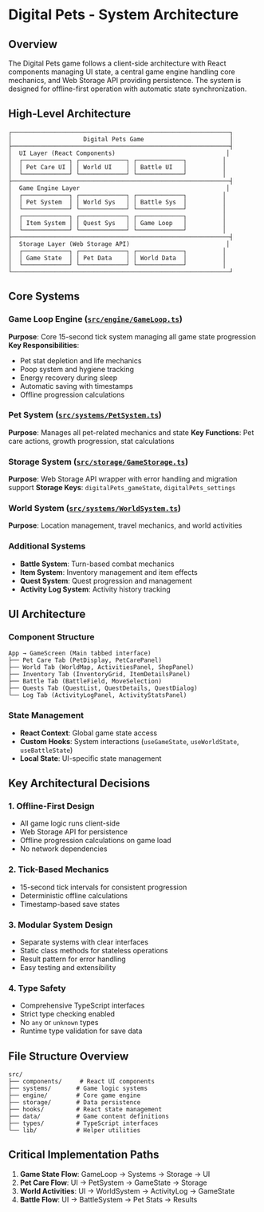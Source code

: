 # Digital Pets - System Architecture

## Overview
The Digital Pets game follows a client-side architecture with React components managing UI state, a central game engine handling core mechanics, and Web Storage API providing persistence. The system is designed for offline-first operation with automatic state synchronization.

## High-Level Architecture

```
┌─────────────────────────────────────────────────────────────┐
│                    Digital Pets Game                        │
├─────────────────────────────────────────────────────────────┤
│  UI Layer (React Components)                               │
│  ┌─────────────┐ ┌─────────────┐ ┌─────────────┐          │
│  │ Pet Care UI │ │ World UI    │ │ Battle UI   │          │
│  └─────────────┘ └─────────────┘ └─────────────┘          │
├─────────────────────────────────────────────────────────────┤
│  Game Engine Layer                                         │
│  ┌─────────────┐ ┌─────────────┐ ┌─────────────┐          │
│  │ Pet System  │ │ World Sys   │ │ Battle Sys  │          │
│  └─────────────┘ └─────────────┘ └─────────────┘          │
│  ┌─────────────┐ ┌─────────────┐ ┌─────────────┐          │
│  │ Item System │ │ Quest Sys   │ │ Game Loop   │          │
│  └─────────────┘ └─────────────┘ └─────────────┘          │
├─────────────────────────────────────────────────────────────┤
│  Storage Layer (Web Storage API)                           │
│  ┌─────────────┐ ┌─────────────┐ ┌─────────────┐          │
│  │ Game State  │ │ Pet Data    │ │ World Data  │          │
│  └─────────────┘ └─────────────┘ └─────────────┘          │
└─────────────────────────────────────────────────────────────┘
```

## Core Systems

### Game Loop Engine ([`src/engine/GameLoop.ts`](src/engine/GameLoop.ts))
**Purpose**: Core 15-second tick system managing all game state progression
**Key Responsibilities**:
- Pet stat depletion and life mechanics
- Poop system and hygiene tracking
- Energy recovery during sleep
- Automatic saving with timestamps
- Offline progression calculations

### Pet System ([`src/systems/PetSystem.ts`](src/systems/PetSystem.ts))
**Purpose**: Manages all pet-related mechanics and state
**Key Functions**: Pet care actions, growth progression, stat calculations

### Storage System ([`src/storage/GameStorage.ts`](src/storage/GameStorage.ts))
**Purpose**: Web Storage API wrapper with error handling and migration support
**Storage Keys**: `digitalPets_gameState`, `digitalPets_settings`

### World System ([`src/systems/WorldSystem.ts`](src/systems/WorldSystem.ts))
**Purpose**: Location management, travel mechanics, and world activities

### Additional Systems
- **Battle System**: Turn-based combat mechanics
- **Item System**: Inventory management and item effects
- **Quest System**: Quest progression and management
- **Activity Log System**: Activity history tracking

## UI Architecture

### Component Structure
```
App → GameScreen (Main tabbed interface)
├── Pet Care Tab (PetDisplay, PetCarePanel)
├── World Tab (WorldMap, ActivitiesPanel, ShopPanel)
├── Inventory Tab (InventoryGrid, ItemDetailsPanel)
├── Battle Tab (BattleField, MoveSelection)
├── Quests Tab (QuestList, QuestDetails, QuestDialog)
└── Log Tab (ActivityLogPanel, ActivityStatsPanel)
```

### State Management
- **React Context**: Global game state access
- **Custom Hooks**: System interactions (`useGameState`, `useWorldState`, `useBattleState`)
- **Local State**: UI-specific state management

## Key Architectural Decisions

### 1. Offline-First Design
- All game logic runs client-side
- Web Storage API for persistence
- Offline progression calculations on game load
- No network dependencies

### 2. Tick-Based Mechanics
- 15-second tick intervals for consistent progression
- Deterministic offline calculations
- Timestamp-based save states

### 3. Modular System Design
- Separate systems with clear interfaces
- Static class methods for stateless operations
- Result<T> pattern for error handling
- Easy testing and extensibility

### 4. Type Safety
- Comprehensive TypeScript interfaces
- Strict type checking enabled
- No `any` or `unknown` types
- Runtime type validation for save data

## File Structure Overview
```
src/
├── components/     # React UI components
├── systems/       # Game logic systems
├── engine/        # Core game engine
├── storage/       # Data persistence
├── hooks/         # React state management
├── data/          # Game content definitions
├── types/         # TypeScript interfaces
└── lib/           # Helper utilities
```

## Critical Implementation Paths
1. **Game State Flow**: GameLoop → Systems → Storage → UI
2. **Pet Care Flow**: UI → PetSystem → GameState → Storage
3. **World Activities**: UI → WorldSystem → ActivityLog → GameState
4. **Battle Flow**: UI → BattleSystem → Pet Stats → Results